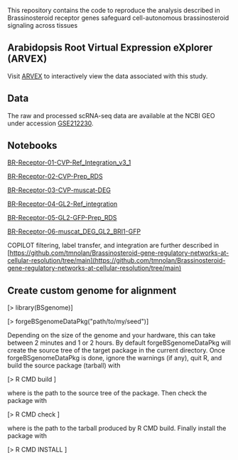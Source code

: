 This repository contains the code to reproduce the analysis described in Brassinosteroid receptor genes safeguard cell-autonomous brassinosteroid signaling across tissues

## Arabidopsis Root Virtual Expression eXplorer (ARVEX)

Visit [ARVEX](https://shiny.mdc-berlin.de/ARVEX/) to interactively view the data associated with this study. 

## Data

The raw and processed scRNA-seq data are available at the NCBI GEO under accession [GSE212230](https://www.ncbi.nlm.nih.gov/geo/query/acc.cgi?acc=GSE212230).

## Notebooks 

[BR-Receptor-01-CVP-Ref_Integration_v3_1](https://github.com/tmnolan/BR-Receptors/blob/292139501a476eff986ecc6d97b0ed5b0f6526ae/Notebook/BR-Receptor-01-CVP-Ref_Integration_v3_1.ipynb)

[BR-Receptor-02-CVP-Prep_RDS](https://github.com/tmnolan/BR-Receptors/blob/292139501a476eff986ecc6d97b0ed5b0f6526ae/Notebook/BR-Receptor-02-CVP-Prep_RDS.ipynb)

[BR-Receptor-03-CVP-muscat-DEG](https://github.com/tmnolan/BR-Receptors/blob/292139501a476eff986ecc6d97b0ed5b0f6526ae/Notebook/BR-Receptor-03-CVP-muscat-DEG_all_samples.ipynb)

[BR-Receptor-04-GL2-Ref_integration](https://github.com/tmnolan/BR-Receptors/blob/292139501a476eff986ecc6d97b0ed5b0f6526ae/Notebook/BR-Receptor-04-GL2-Ref_integration-7S_GL2_lines_20240129.ipynb)

[BR-Receptor-05-GL2-GFP-Prep_RDS](https://github.com/tmnolan/BR-Receptors/blob/292139501a476eff986ecc6d97b0ed5b0f6526ae/Notebook/BR-Receptor-05-GL2-GFP-Prep_RDS.ipynb)

[BR-Receptor-06-muscat_DEG_GL2_BRI1-GFP](https://github.com/tmnolan/BR-Receptors/blob/292139501a476eff986ecc6d97b0ed5b0f6526ae/Notebook/BR-Receptor-06-muscat_DEG_GL2_BRI1-GFP_cell_type_only.ipynb)

COPILOT filtering, label transfer, and integration are further described in [https://github.com/tmnolan/Brassinosteroid-gene-regulatory-networks-at-cellular-resolution/tree/main](https://github.com/tmnolan/Brassinosteroid-gene-regulatory-networks-at-cellular-resolution/tree/main) 

## Create custom genome for alignment

[> library(BSgenome)]

[> forgeBSgenomeDataPkg("path/to/my/seed")]

Depending on the size of the genome and your hardware, this can take between 2 minutes and 1 or 2 hours. 
By default forgeBSgenomeDataPkg will create the source tree of the target package in the current directory. 
Once forgeBSgenomeDataPkg is done, ignore the warnings (if any), quit R, and build the source package (tarball) 
with 

[> R CMD build <pkgdir>] 

where <pkgdir> is the path to the source tree of the package. 
Then check the package with

[> R CMD check <tarball>] 
 
where <tarball> is the path to the tarball produced by R CMD build.
Finally install the package with 
  
[> R CMD INSTALL <tarball>]



